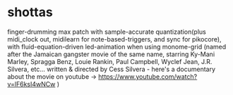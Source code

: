 # shottas
finger-drumming max patch with sample-accurate quantization(plus midi_clock out, midilearn for note-based-triggers, and sync for pikocore), with fluid-equation-driven led-animation when using monome-grid
(named after the Jamaican gangster movie of the same name, starring Ky-Mani Marley, Spragga Benz, Louie Rankin, Paul Campbell, Wyclef Jean, J.R. Silvera, etc... written & directed by Cess Silvera - here's a documentary about the movie on youtube -> https://www.youtube.com/watch?v=lF6ksI4wNCw )
